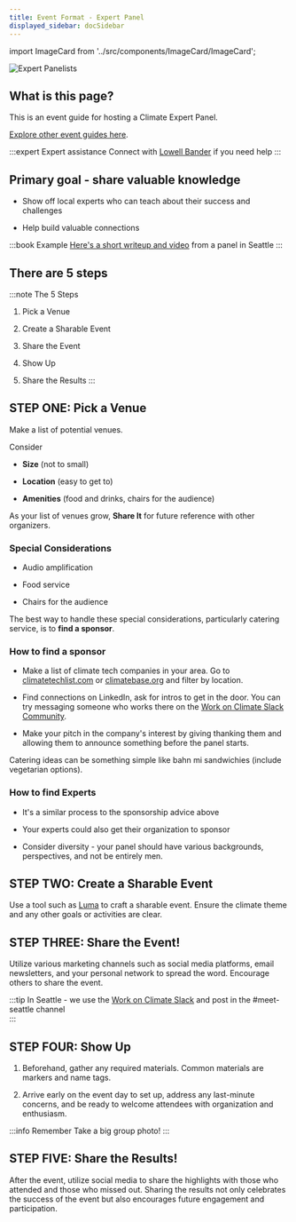 ```yaml
---
title: Event Format - Expert Panel
displayed_sidebar: docSidebar
---
```

import ImageCard from '../src/components/ImageCard/ImageCard';

![Expert Panelists](/img/climate-panel-seattle.jpg)

## What is this page?

This is an event guide for hosting a Climate Expert Panel.

[Explore other event guides here](event-guide).


:::expert Expert assistance
Connect with [Lowell Bander](https://linkedin.com/in/lowellbander) if you need help
:::

## Primary goal - share valuable knowledge

- Show off local experts who can teach about their success and challenges

- Help build valuable connections

:::book Example
[Here's a short writeup and video](https://www.linkedin.com/pulse/quick-takeaways-from-canary-medias-live-event-seattle-jacob-caggiano) from a panel in Seattle
:::

## There are 5 steps

:::note The 5 Steps
1. Pick a Venue

2. Create a Sharable Event

3. Share the Event

4. Show Up

5. Share the Results
:::

## STEP ONE: Pick a Venue

Make a list of potential venues.

Consider
- **Size** (not to small)

- **Location** (easy to get to)

- **Amenities** (food and drinks, chairs for the audience)

As your list of venues grow, **Share It** for future reference with other organizers.


### Special Considerations

- Audio amplification

- Food service

- Chairs for the audience


The best way to handle these special considerations, particularly catering service, is to **find a sponsor**.

### How to find a sponsor

- Make a list of climate tech companies in your area. Go to [climatetechlist.com](https://climatetechlist.com) or [climatebase.org](https://climatebase.org) and filter by location.

- Find connections on LinkedIn, ask for intros to get in the door. You can try messaging someone who works there on the [Work on Climate Slack Community](https://workonclimate.org).

- Make your pitch in the company's interest by giving thanking them and allowing them to announce something before the panel starts.

Catering ideas can be something simple like bahn mi sandwichies (include vegetarian options).

### How to find Experts

- It's a similar process to the sponsorship advice above

- Your experts could also get their organization to sponsor

- Consider diversity - your panel should have various backgrounds, perspectives, and not be entirely men.

## STEP TWO: Create a Sharable Event
Use a tool such as [Luma](https://lu.ma) to craft a sharable event. Ensure the climate theme and any other goals or activities are clear.

## STEP THREE: Share the Event!
Utilize various marketing channels such as social media platforms, email newsletters, and your personal network to spread the word. Encourage others to share the event.

:::tip
In Seattle - we use the [Work on Climate Slack](workonclimate.org) and post in the #meet-seattle channel  
:::

## STEP FOUR: Show Up
1. Beforehand, gather any required materials. Common materials are markers and name tags.

2. Arrive early on the event day to set up, address any last-minute concerns, and be ready to welcome attendees with organization and enthusiasm.

:::info Remember
Take a big group photo!
:::

## STEP FIVE: Share the Results!
After the event, utilize social media to share the highlights with those who attended and those who missed out. Sharing the results not only celebrates the success of the event but also encourages future engagement and participation.
